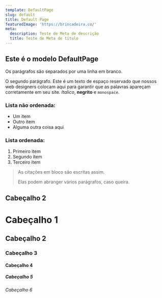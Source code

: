 ```yaml
---
template: DefaultPage
slug: default
title: Default Page
featuredImage: 'https://brincadeira.co/'
meta:
  description: Teste de Meta de descrição
  title: Teste de Meta de título
---
```


## Este é o modelo DefaultPage

Os parágrafos são separados por uma linha em branco.

O segundo parágrafo. Este é um texto de espaço reservado que nossos web designers colocam aqui para garantir que as palavras apareçam corretamente em seu site. _Italico_, **negrito** e `monospace`.

### Lista não ordenada:

* Um item
* Outro item
* Alguma outra coisa aqui

### Lista ordenada:

1. Primeiro item
2. Segundo item
3. Terceiro item

> As citações em bloco são escritas assim.
>
> Elas podem abranger vários parágrafos,
> caso queira.

## Cabeçalho 2

# Cabeçalho 1

## Cabeçalho 2

### Cabeçalho 3

#### Cabeçalho 4

##### Cabeçalho 5

###### Cabeçalho 6